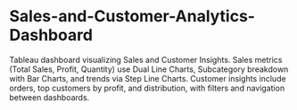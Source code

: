 # Sales-and-Customer-Analytics-Dashboard
Tableau dashboard visualizing Sales and Customer Insights. Sales metrics (Total Sales, Profit, Quantity) use Dual Line Charts, Subcategory breakdown with Bar Charts, and trends via Step Line Charts. Customer insights include orders, top customers by profit, and distribution, with filters and navigation between dashboards.
